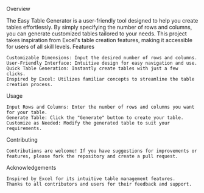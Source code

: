 Overview

The Easy Table Generator is a user-friendly tool designed to help you create tables effortlessly. By simply specifying the number of rows and columns, you can generate customized tables tailored to your needs. This project takes inspiration from Excel's table creation features, making it accessible for users of all skill levels.
Features

    Customizable Dimensions: Input the desired number of rows and columns.
    User-Friendly Interface: Intuitive design for easy navigation and use.
    Quick Table Generation: Instantly create tables with just a few clicks.
    Inspired by Excel: Utilizes familiar concepts to streamline the table creation process.
Usage

    Input Rows and Columns: Enter the number of rows and columns you want for your table.
    Generate Table: Click the "Generate" button to create your table.
    Customize as Needed: Modify the generated table to suit your requirements.

Contributing

    Contributions are welcome! If you have suggestions for improvements or features, please fork the repository and create a pull request.

Acknowledgements

    Inspired by Excel for its intuitive table management features.
    Thanks to all contributors and users for their feedback and support.
